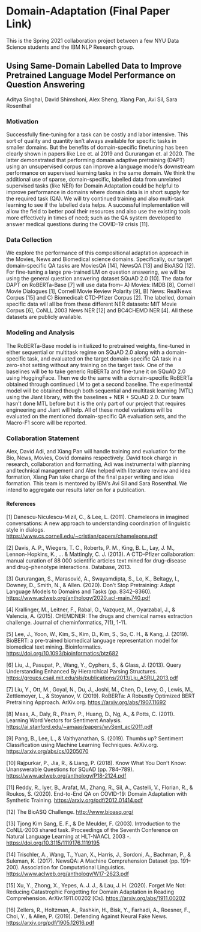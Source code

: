 # Domain-Adaptation (Final Paper Link)

This is the Spring 2021 collaboration project between a few NYU Data Science students and the IBM NLP Research group. 

## Using Same-Domain Labelled Data to Improve Pretrained Language Model Performance on Question Answering

Aditya Singhal, 
David Shimshoni, 
Alex Sheng, 
Xiang Pan,
Avi Sil, 
Sara Rosenthal

### Motivation
Successfully fine-tuning for a task can be costly and labor intensive. This sort of quality and quantity isn’t always available for specific tasks in smaller domains. But the benefits of domain-specific finetuning has been clearly shown in papers like Lee et. al 2019 and Gururangan et. al 2020. The latter demonstrated that performing domain adaptive pretraining (DAPT) using an unsupervised corpus can improve a language model’s downstream performance on supervised learning tasks in the same domain. We think the additional use of sparse, domain-specific, labelled data from unrelated supervised tasks (like NER) for Domain Adaptation could be helpful to improve performance in domains where domain data is in short supply for the required task (QA). We will try continued training and also multi-task learning to see if the labelled data helps. A successful implementation will allow the field to better pool their resources and also use the existing tools more effectively in times of need; such as the QA system developed to answer medical questions during the COVID-19 crisis [11]. 

### Data Collection
We explore the performance of this compositional adaptation approach in the Movies, News and Biomedical science domains. Specifically, our target domain-specific QA tasks are MoviesQA [14], NewsQA [13] and BioASQ [12]. For fine-tuning a large pre-trained LM on question answering, we will be using the general question answering dataset SQuAD 2.0 [10]. The data for DAPT on RoBERTa-Base [7] will use data from– A) Movies: IMDB [8], Cornell Movie Dialogues [1], Cornell Movie Review Polarity [9], B) News: RealNews Corpus [15] and C) Biomedical: CTD-Pfizer Corpus [2]. The labelled, domain specific data will all be from these different NER datasets: MIT Movie Corpus [6], CoNLL 2003 News NER [12] and BC4CHEMD NER [4]. All these datasets are publicly available. 

### Modeling and Analysis
The RoBERTa-Base model is initialized to pretrained weights, fine-tuned in either sequential or multitask regime on SQuAD 2.0 along with a domain-specific task, and evaluated on the target domain-specific QA task in a zero-shot setting without any training on the target task. One of the baselines will be to take generic RoBERTa and fine-tune it on SQuAD 2.0 using HuggingFace. Then we do the same with a domain-specific RoBERTa obtained through continued LM to get a second baseline. The experimental model will be obtained though both sequential and multitask learning (MTL) using the Jiant library, with the baselines + NER + SQuAD 2.0. Our team hasn’t done MTL before but it is the only part of our project that requires engineering and Jiant will help. All of these model variations will be evaluated on the mentioned domain-specific QA evaluation sets, and the Macro-F1 score will be reported. 

### Collaboration Statement
Alex, David Adi, and Xiang Pan will handle training and evaluation for the Bio, News, Movies, Covid domains respectively. David took charge in research, collaboration and formatting, Adi was instrumental with planning and technical management and Alex helped with literature review and idea formation, Xiang Pan take charge of the final paper writing and idea formation. This team is mentored by IBM’s Avi Sil and Sara Rosenthal. We intend to aggregate our results later on for a publication.

#### References

[1] Danescu-Niculescu-Mizil, C., & Lee, L. (2011). Chameleons in imagined conversations: A new approach to understanding coordination of linguistic style in dialogs. https://www.cs.cornell.edu/~cristian/papers/chameleons.pdf

[2] Davis, A. P., Wiegers, T. C., Roberts, P. M., King, B. L., Lay, J. M., Lennon-Hopkins, K., ... & Mattingly, C. J. (2013). A CTD–Pfizer collaboration: manual curation of 88 000 scientific articles text mined for drug–disease and drug–phenotype interactions. Database, 2013.

[3] Gururangan, S., Marasović, A., Swayamdipta, S., Lo, K., Beltagy, I., Downey, D., Smith, N., & Allen. (2020). Don’t Stop Pretraining: Adapt Language Models to Domains and Tasks (pp. 8342–8360). https://www.aclweb.org/anthology/2020.acl-main.740.pdf

[4] Krallinger, M., Leitner, F., Rabal, O., Vazquez, M., Oyarzabal, J., & Valencia, A. (2015). CHEMDNER: The drugs and chemical names extraction challenge. Journal of cheminformatics, 7(1), 1-11.

[5] Lee, J., Yoon, W., Kim, S., Kim, D., Kim, S., So, C. H., & Kang, J. (2019). BioBERT: a pre-trained biomedical language representation model for biomedical text mining. Bioinformatics. https://doi.org/10.1093/bioinformatics/btz682

[6] Liu, J., Pasupat, P., Wang, Y., Cyphers, S., & Glass, J. (2013). Query Understanding Enhanced By Hierarchical Parsing Structures. https://groups.csail.mit.edu/sls/publications/2013/Liu_ASRU_2013.pdf

[7] Liu, Y., Ott, M., Goyal, N., Du, J., Joshi, M., Chen, D., Levy, O., Lewis, M., Zettlemoyer, L., & Stoyanov, V. (2019). RoBERTa: A Robustly Optimized BERT Pretraining Approach. ArXiv.org. https://arxiv.org/abs/1907.11692

[8] Maas, A., Daly, R., Pham, P., Huang, D., Ng, A., & Potts, C. (2011). Learning Word Vectors for Sentiment Analysis. https://ai.stanford.edu/~amaas/papers/wvSent_acl2011.pdf

[9] Pang, B., Lee, L., & Vaithyanathan, S. (2019). Thumbs up? Sentiment Classification using Machine Learning Techniques. ArXiv.org. https://arxiv.org/abs/cs/0205070

[10] Rajpurkar, P., Jia, R., & Liang, P. (2018). Know What You Don’t Know: Unanswerable Questions for SQuAD (pp. 784–789). https://www.aclweb.org/anthology/P18-2124.pdf

[11] Reddy, R., Iyer, B., Arafat, M., Zhang, R., Sil, A., Castelli, V., Florian, R., & Roukos, S. (2020). End-to-End QA on COVID-19: Domain Adaptation with Synthetic Training. https://arxiv.org/pdf/2012.01414.pdf

[12] The BioASQ Challenge. http://www.bioasq.org/

[13] Tjong Kim Sang, E. F., & De Meulder, F. (2003). Introduction to the CoNLL-2003 shared task. Proceedings of the Seventh Conference on Natural Language Learning at HLT-NAACL 2003 -. https://doi.org/10.3115/1119176.1119195

[14] Trischler, A., Wang, T., Yuan, X., Harris, J., Sordoni, A., Bachman, P., & Suleman, K. (2017). NewsQA: A Machine Comprehension Dataset (pp. 191–200). Association for Computational Linguistics. https://www.aclweb.org/anthology/W17-2623.pdf

[15] Xu, Y., Zhong, X., Yepes, A. J. J., & Lau, J. H. (2020). Forget Me Not: Reducing Catastrophic Forgetting for Domain Adaptation in Reading Comprehension. ArXiv:1911.00202 [Cs]. https://arxiv.org/abs/1911.00202

[16] Zellers, R., Holtzman, A., Rashkin, H., Bisk, Y., Farhadi, A., Roesner, F., Choi, Y., & Allen, P. (2019). Defending Against Neural Fake News. https://arxiv.org/pdf/1905.12616.pdf
